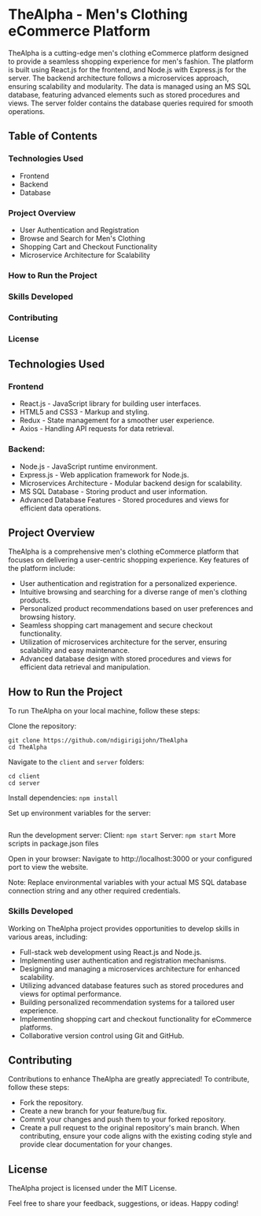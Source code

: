 # TheAlpha - Men's Clothing eCommerce Platform
TheAlpha is a cutting-edge men's clothing eCommerce platform designed to provide a seamless shopping experience for men's fashion. The platform is built using React.js for the frontend, and Node.js with Express.js for the server. The backend architecture follows a microservices approach, ensuring scalability and modularity. The data is managed using an MS SQL database, featuring advanced elements such as stored procedures and views. The server folder contains the database queries required for smooth operations.
## Table of Contents
### Technologies Used
- Frontend
- Backend
- Database
### Project Overview
- User Authentication and Registration
- Browse and Search for Men's Clothing
- Shopping Cart and Checkout Functionality
- Microservice Architecture for Scalability
### How to Run the Project
### Skills Developed
### Contributing
### License

## Technologies Used
### Frontend
- React.js - JavaScript library for building user interfaces.
- HTML5 and CSS3 - Markup and styling.
- Redux - State management for a smoother user experience.
- Axios - Handling API requests for data retrieval.
### Backend:
- Node.js - JavaScript runtime environment.
- Express.js - Web application framework for Node.js.
- Microservices Architecture - Modular backend design for scalability.
- MS SQL Database - Storing product and user information.
- Advanced Database Features - Stored procedures and views for efficient data operations.
## Project Overview
TheAlpha is a comprehensive men's clothing eCommerce platform that focuses on delivering a user-centric shopping experience. Key features of the platform include:

- User authentication and registration for a personalized experience.
- Intuitive browsing and searching for a diverse range of men's clothing products.
- Personalized product recommendations based on user preferences and browsing history.
- Seamless shopping cart management and secure checkout functionality.
- Utilization of microservices architecture for the server, ensuring scalability and easy maintenance.
- Advanced database design with stored procedures and views for efficient data retrieval and manipulation.

## How to Run the Project
To run TheAlpha on your local machine, follow these steps:

Clone the repository:
```
git clone https://github.com/ndigirigijohn/TheAlpha
cd TheAlpha
```
Navigate to the `client` and `server` folders:
```
cd client
cd server
```
Install dependencies:
`npm install`

Set up environment variables for the server:
```
```
Run the development server:
Client: `npm start`
Server: `npm start`
More scripts in package.json files

Open in your browser:
Navigate to http://localhost:3000 or your configured port to view the website.

Note: Replace environmental variables with your actual MS SQL database connection string and any other required credentials.

### Skills Developed
Working on TheAlpha project provides opportunities to develop skills in various areas, including:

- Full-stack web development using React.js and Node.js.
- Implementing user authentication and registration mechanisms.
- Designing and managing a microservices architecture for enhanced scalability.
- Utilizing advanced database features such as stored procedures and views for optimal performance.
- Building personalized recommendation systems for a tailored user experience.
- Implementing shopping cart and checkout functionality for eCommerce platforms.
- Collaborative version control using Git and GitHub.
## Contributing
Contributions to enhance TheAlpha are greatly appreciated! To contribute, follow these steps:
- Fork the repository.
- Create a new branch for your feature/bug fix.
- Commit your changes and push them to your forked repository.
- Create a pull request to the original repository's main branch.
When contributing, ensure your code aligns with the existing coding style and provide clear documentation for your changes.

## License
TheAlpha project is licensed under the MIT License.

Feel free to share your feedback, suggestions, or ideas. Happy coding!









